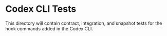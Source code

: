 # Codex CLI Tests

This directory will contain contract, integration, and snapshot tests for the
hook commands added in the Codex CLI.
